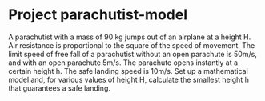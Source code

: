 # **Project parachutist-model**

A parachutist with a mass of 90 kg jumps out of an airplane at a height H. Air resistance is proportional to the square of the speed of movement. 
The limit speed of free fall of a parachutist without an open parachute is 50m/s, and with an open parachute 5m/s. The parachute opens instantly at a certain height h. 
The safe landing speed is 10m/s. 
Set up a mathematical model and, for various values of height H, calculate the smallest height h that guarantees a safe landing.
